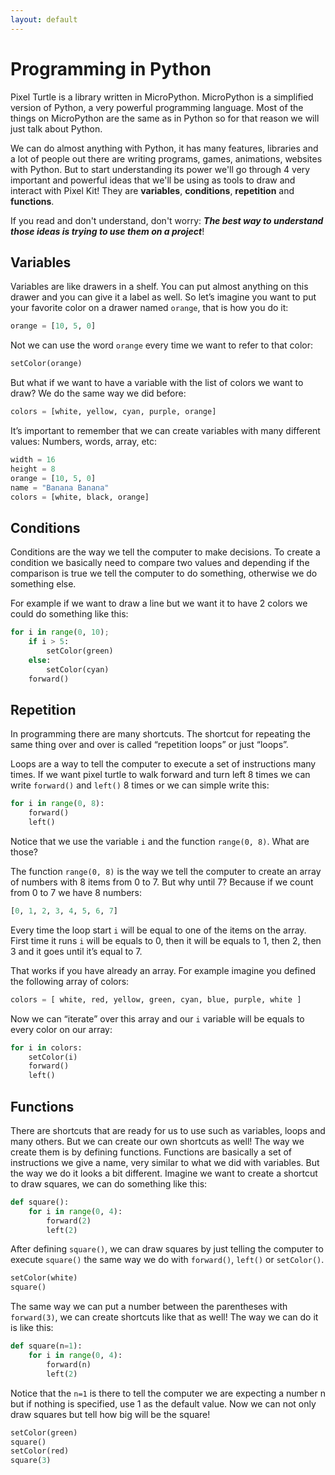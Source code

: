 ```yaml
---
layout: default
---
```


# Programming in Python

Pixel Turtle is a library written in MicroPython. MicroPython is a simplified version of Python, a very powerful programming language. Most of the things on MicroPython are the same as in Python so for that reason we will just talk about Python.

We can do almost anything with Python, it has many features, libraries and a lot of people out there are writing programs, games, animations, websites with Python. But to start understanding its power we'll go through 4 very important and powerful ideas that we'll be using as tools to draw and interact with Pixel Kit! They are **variables**, **conditions**, **repetition** and **functions**.

If you read and don't understand, don't worry: ***The best way to understand those ideas is trying to use them on a project***!

## Variables

Variables are like drawers in a shelf. You can put almost anything on this drawer and you can give it a label as well. So let’s imagine you want to put your favorite color on a drawer named `orange`, that is how you do it:

```python
orange = [10, 5, 0]
```

Not we can use the word `orange` every time we want to refer to that color:

```python
setColor(orange)
```

But what if we want to have a variable with the list of colors we want to draw? We do the same way we did before:

```python
colors = [white, yellow, cyan, purple, orange]
```

It’s important to remember that we can create variables with many different values: Numbers, words, array, etc:

```python
width = 16
height = 8
orange = [10, 5, 0]
name = "Banana Banana"
colors = [white, black, orange]
```

## Conditions

Conditions are the way we tell the computer to make decisions. To create a condition we basically need to compare two values and depending if the comparison is true we tell the computer to do something, otherwise we do something else.


For example if we want to draw a line but we want it to have 2 colors we could do something like this:

```python
for i in range(0, 10);
    if i > 5:
        setColor(green)
    else:
        setColor(cyan)
    forward()
```

## Repetition

In programming there are many shortcuts. The shortcut for repeating the same thing over and over is called “repetition loops” or just “loops”.

Loops are a way to tell the computer to execute a set of instructions many times. If we want pixel turtle to walk forward and turn left 8 times we can write `forward()` and `left()` 8 times or we can simple write this:

```python
for i in range(0, 8):
    forward()
    left()
```

Notice that we use the variable `i` and the function `range(0, 8)`. What are those?

The function `range(0, 8)` is the way we tell the computer to create an array of numbers with 8 items from 0 to 7. But why until 7? Because if we count from 0 to 7 we have 8 numbers:

```python
[0, 1, 2, 3, 4, 5, 6, 7]
```

Every time the loop start `i` will be equal to one of the items on the array. First time it runs `i` will be equals to 0, then it will be equals to 1, then 2, then 3 and it goes until it’s equal to 7.

That works if you have already an array. For example imagine you defined the following array of colors:

```python
colors = [ white, red, yellow, green, cyan, blue, purple, white ]
```

Now we can “iterate” over this array and our `i` variable will be equals to every color on our array:

```python
for i in colors:
    setColor(i)
    forward()
    left()
```

## Functions

There are shortcuts that are ready for us to use such as variables, loops and many others. But we can create our own shortcuts as well! The way we create them is by defining functions. Functions are basically a set of instructions we give a name, very similar to what we did with variables. But the way we do it looks a bit different. Imagine we want to create a shortcut to draw squares, we can do something like this:

```python
def square():
    for i in range(0, 4):
        forward(2)
        left(2)
```

After defining `square()`, we can draw squares by just telling the computer to execute `square()` the same way we do with `forward()`, `left()` or `setColor()`.

```python
setColor(white)
square()
```

The same way we can put a number between the parentheses with `forward(3)`, we can create shortcuts like that as well! The way we can do it is like this:

```python
def square(n=1):
    for i in range(0, 4):
        forward(n)
        left(2)
```

Notice that the `n=1` is there to tell the computer we are expecting a number n but if nothing is specified, use 1 as the default value. Now we can not only draw squares but tell how big will be the square!

```python
setColor(green)
square()
setColor(red)
square(3)
```

